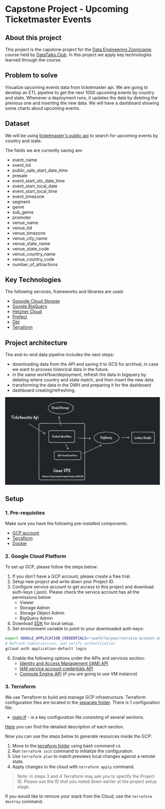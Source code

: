 # Capstone Project - Upcoming Ticketmaster Events

## About this project
This project is the capstone project for the [Data Engineering Zoomcamp](https://github.com/DataTalksClub/data-engineering-zoomcamp) course held by [DataTalks.Club](https://datatalks.club/). In this project we apply key technologies learned through the course.

## Problem to solve
Visualize upcoming events data from ticketmaster api. We are going to develop an ETL pipeline to get the next 1000 upcoming events by country and state. Whenever a deployment runs, it updates the data by deleting the previous one and inserting the new data. We will have a dashboard showing some charts about upcoming events.

## Dataset
We will be using [ticketmaster's public api](https://developer.ticketmaster.com/api-explorer/v2/) to search for upcoming events by country and state.

The fields we are currently saving are:
* event_name
* event_tid
* public_sale_start_date_time
* presale
* event_start_utc_date_time
* event_start_local_date
* event_start_local_time
* event_timezone
* segment
* genre
* sub_genre
* promoter
* venue_name
* venue_tid
* venue_timezone
* venue_city_name
* venue_state_name
* venue_state_code
* venue_country_name
* venue_country_code
* number_of_attractions

## Key Technologies
The following services, frameworks and libraries are used:

* [Goougle Cloud Storage](https://cloud.google.com/storage)
* [Google BigQuery](https://cloud.google.com/bigquery)
* [Hetzner Cloud](https://www.hetzner.com/cloud)
* [Prefect](https://www.prefect.io/)
* [Dbt](https://www.getdbt.com/)
* [Terraform](https://www.terraform.io/)

## Project architecture
The end-to-end data pipeline includes the next steps:
* downloading data from the API and saving it to GCS for archival, in case we want to process historical data in the future.
* in the same workflow/deployment, refresh the data in bigquery by deleting where country and state match, and then insert the new data.
* transforming the data in the DWH and preparing it for the dashboard
* dashboard creating/refreshing.

![image](.github/de-zoomcamp-architecture.PNG)

## Setup

### 1. Pre-requisites
Make sure you have the following pre-installed components: 
* [GCP account](https://cloud.google.com/)
* [Terraform](https://www.terraform.io/downloads)
* [Docker](https://docs.docker.com/get-docker/)

### 2. Google Cloud Platform
To set up GCP, please follow the steps below:
1. If you don't have a GCP account, please create a free trial.
2. Setup new project and write down your Project ID.
3. Configure service account to get access to this project and download auth-keys (.json). Please check the service 
account has all the permissions below:
   * Viewer
   * Storage Admin
   * Storage Object Admin
   * BigQuery Admin 
4. Download [SDK](https://cloud.google.com/sdk) for local setup.
5. Set environment variable to point to your downloaded auth-keys:
```bash
export GOOGLE_APPLICATION_CREDENTIALS="<path/to/your/service-account-authkeys>.json"
# Refresh token/session, and verify authentication
gcloud auth application-default login
```
6. Enable the following options under the APIs and services section:
   * [Identity and Access Management (IAM) API](https://console.cloud.google.com/apis/library/iam.googleapis.com)
   * [IAM service account credentials API](https://console.cloud.google.com/apis/library/iamcredentials.googleapis.com)
   * [Compute Engine API](https://console.developers.google.com/apis/api/compute.googleapis.com) (if you are going to use VM instance)

### 3. Terraform
We use Terraform to build and manage GCP infrastructure. Terraform configuration files are located in the [separate folder](terraform). 
There is 1 configuration file: 
* [main.tf](terraform/main.tf) - is a key configuration file consisting of several sections.

[Here](https://github.com/DataTalksClub/data-engineering-zoomcamp/blob/main/week_1_basics_n_setup/1_terraform_gcp/1_terraform_overview.md)
you can find the detailed description of each section.

Now you can use the steps below to generate resources inside the GCP:
1. Move to the [terraform folder](terraform) using bash command `cd`.
2. Run `terraform init` command to initialize the configuration.
3. Use `terraform plan` to match previews local changes against a remote state.
4. Apply changes to the cloud with `terraform apply` command.

> Note: In steps 3 and 4 Terraform may ask you to specify the Project ID. Please use the ID that you noted down 
earlier at the project setup stage.
> 
If you would like to remove your stack from the Cloud, use the `terraform destroy` command. 